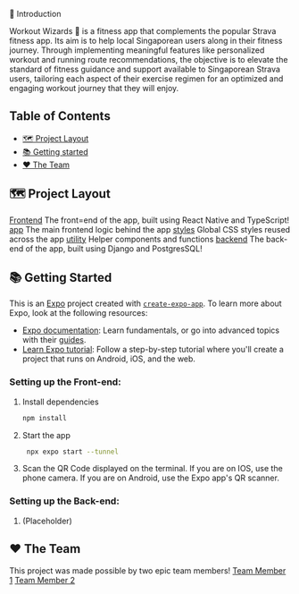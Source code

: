 🌟 Introduction

Workout Wizards 🧙 is a fitness app that complements the popular Strava fitness app. Its aim is to help local Singaporean users along in their fitness journey. Through implementing meaningful features like personalized workout and running route recommendations, the objective is to elevate the standard of fitness guidance and support available to Singaporean Strava users, tailoring each aspect of their exercise regimen for an optimized and engaging workout journey that they will enjoy. 


## Table of Contents

- [🗺 Project Layout](#-project-layout)
- [📚 Getting started](#-documentation)
- [❤️ The Team](#-the-team)


## 🗺 Project Layout

[Frontend](https://github.com/NgZiXin/Orbital-6402/tree/main/Frontend) The front=end of the app, built using React Native and TypeScript!
[app](https://github.com/NgZiXin/Orbital-6402/tree/main/Frontend/app) The main frontend logic behind the app 
[styles](https://github.com/NgZiXin/Orbital-6402/tree/main/Frontend/styles) Global CSS styles reused across the app 
[utility](https://github.com/NgZiXin/Orbital-6402/tree/main/Frontend/utility) Helper components and functions 
[backend](https://github.com/NgZiXin/Orbital-6402/tree/main/backend) The back-end of the app, built using Django and PostgresSQL! 


## 📚 Getting Started

This is an [Expo](https://expo.dev) project created with [`create-expo-app`](https://www.npmjs.com/package/create-expo-app). 
To learn more about Expo, look at the following resources:
- [Expo documentation](https://docs.expo.dev/): Learn fundamentals, or go into advanced topics with their [guides](https://docs.expo.dev/guides).
- [Learn Expo tutorial](https://docs.expo.dev/tutorial/introduction/): Follow a step-by-step tutorial where you'll create a project that runs on Android, iOS, and the web.

### Setting up the Front-end:

1. Install dependencies

   ```bash
   npm install
   ```

2. Start the app

   ```bash
    npx expo start --tunnel
   ```

3. Scan the QR Code displayed on the terminal. If you are on IOS, use the phone camera. If you are on Android, use the Expo app's QR scanner. 

### Setting up the Back-end:

1. (Placeholder) 


## ❤️ The Team

This project was made possible by two epic team members! 
[Team Member 1](https://github.com/NgZiXin)
[Team Member 2](https://github.com/YangQF2002)

